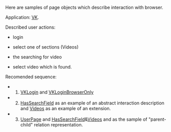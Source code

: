 Here are samples of page objects which describe interaction with browser.

Application: [VK](http://vk.com).

Described user actions:

- login

- select one of sections (Videos)

- the searching for video

- select video which is found.


Recomended sequence:

 - 1. [VKLogin](https://github.com/arachnidium/arachnidium-java/blob/master/arachnidium-tutorial/src/main/java/com/github/arachnidium/tutorial/simple/web/VKLogin.java) and [VKLoginBrowserOnly](https://github.com/arachnidium/arachnidium-java/blob/master/arachnidium-tutorial/src/main/java/com/github/arachnidium/tutorial/simple/web/VKLoginBrowserOnly.java)

 - 2. [HasSearchField](https://github.com/arachnidium/arachnidium-java/blob/master/arachnidium-tutorial/src/main/java/com/github/arachnidium/tutorial/simple/web/HasSearchField.java) as an example of an abstract interaction description and [Videos](https://github.com/arachnidium/arachnidium-java/blob/master/arachnidium-tutorial/src/main/java/com/github/arachnidium/tutorial/simple/web/Videos.java) as an example of an extension.
 
- 3. [UserPage](https://github.com/arachnidium/arachnidium-java/blob/master/arachnidium-tutorial/src/main/java/com/github/arachnidium/tutorial/simple/web/UserPage.java) and  [HasSearchField](https://github.com/arachnidium/arachnidium-java/blob/master/arachnidium-tutorial/src/main/java/com/github/arachnidium/tutorial/simple/web/HasSearchField.java)&[Videos](https://github.com/arachnidium/arachnidium-java/blob/master/arachnidium-tutorial/src/main/java/com/github/arachnidium/tutorial/simple/web/Videos.java) and as the sample of "parent-child" relation representation.
